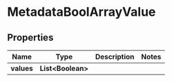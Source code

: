 

# MetadataBoolArrayValue


## Properties

| Name | Type | Description | Notes |
|------------ | ------------- | ------------- | -------------|
|**values** | **List&lt;Boolean&gt;** |  |  |



